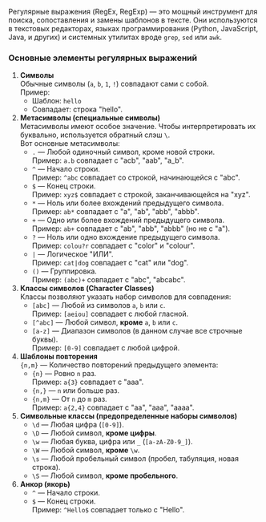 Регулярные выражения (RegEx, RegExp) — это мощный инструмент для поиска, сопоставления и замены шаблонов в тексте. Они используются в текстовых редакторах, языках программирования (Python, JavaScript, Java, и других) и системных утилитах вроде `grep`, `sed` или `awk`.
### Основные элементы регулярных выражений
1. **Символы**  
    Обычные символы (`a`, `b`, `1`, `!`) совпадают сами с собой.  
    Пример:    
    - Шаблон: `hello`
    - Совпадает: строка "hello".
2. **Метасимволы (специальные символы)**  
    Метасимволы имеют особое значение. Чтобы интерпретировать их буквально, используется обратный слэш `\`.    
    Вот основные метасимволы:    
    - `.` — Любой одиночный символ, кроме новой строки.  
        Пример: `a.b` совпадает с "acb", "aab", "a_b".
    - `^` — Начало строки.  
        Пример: `^abc` совпадает со строкой, начинающейся с "abc".
    - `$` — Конец строки.  
        Пример: `xyz$` совпадает с строкой, заканчивающейся на "xyz".
    - `*` — Ноль или более вхождений предыдущего символа.  
        Пример: `ab*` совпадает с "a", "ab", "abb", "abbb".
    - `+` — Одно или более вхождений предыдущего символа.  
        Пример: `ab+` совпадает с "ab", "abb", "abbb" (но не с "a").
    - `?` — Ноль или одно вхождение предыдущего символа.  
        Пример: `colou?r` совпадает с "color" и "colour".
    - `|` — Логическое "ИЛИ".  
        Пример: `cat|dog` совпадает с "cat" или "dog".
    - `()` — Группировка.  
        Пример: `(abc)+` совпадает с "abc", "abcabc".
3. **Классы символов (Character Classes)**  
    Классы позволяют указать набор символов для совпадения:    
    - `[abc]` — Любой из символов `a`, `b` или `c`.  
        Пример: `[aeiou]` совпадает с любой гласной.
    - `[^abc]` — Любой символ, **кроме** `a`, `b` или `c`.
    - `[a-z]` — Диапазон символов (в данном случае все строчные буквы).  
        Пример: `[0-9]` совпадает с любой цифрой.
4. **Шаблоны повторения**  
    `{n,m}` — Количество повторений предыдущего элемента:    
    - `{n}` — Ровно `n` раз.  
        Пример: `a{3}` совпадает с "aaa".
    - `{n,}` — `n` или больше раз.
    - `{n,m}` — От `n` до `m` раз.  
        Пример: `a{2,4}` совпадает с "aa", "aaa", "aaaa".
5. **Символьные классы (предопределенные наборы символов)**    
    - `\d` — Любая цифра (`[0-9]`).
    - `\D` — Любой символ, **кроме цифры**.
    - `\w` — Любая буква, цифра или `_` (`[a-zA-Z0-9_]`).
    - `\W` — Любой символ, **кроме** `\w`.
    - `\s` — Любой пробельный символ (пробел, табуляция, новая строка).
    - `\S` — Любой символ, **кроме пробельного**.
6. **Анкор (якорь)**    
    - `^` — Начало строки.
    - `$` — Конец строки.  
        Пример: `^Hello$` совпадает только с "Hello".